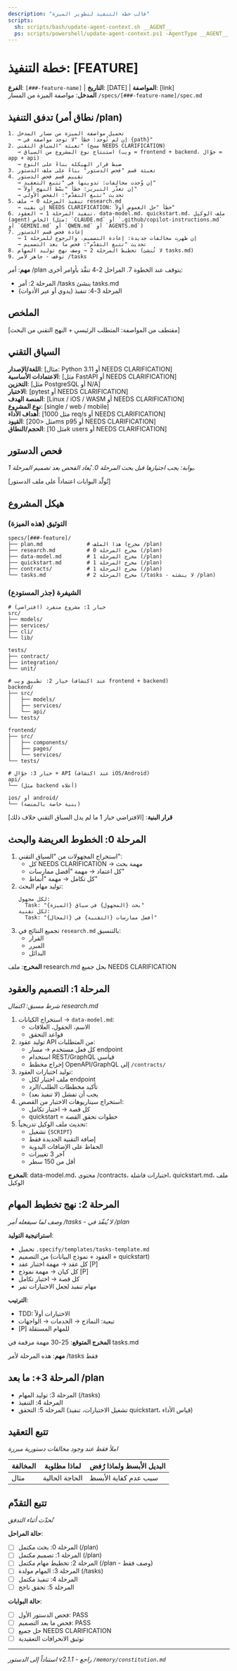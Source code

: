 ```yaml
---
description: "قالب خطة التنفيذ لتطوير الميزة"
scripts:
  sh: scripts/bash/update-agent-context.sh __AGENT__
  ps: scripts/powershell/update-agent-context.ps1 -AgentType __AGENT__
---
```


# خطة التنفيذ: [FEATURE]

**الفرع**: `[###-feature-name]` | **التاريخ**: [DATE] | **المواصفة**: [link]  
**المدخل**: مواصفة الميزة من المسار `/specs/[###-feature-name]/spec.md`

## تدفق التنفيذ (نطاق أمر /plan)
```
1. تحميل مواصفة الميزة من مسار المدخل
   → إن لم تُوجد: خطأ "لا توجد مواصفة في {path}"
2. تعبئة "السياق التقني" (مسح NEEDS CLARIFICATION)
   → استنتاج نوع المشروع من السياق (ويب = frontend + backend، جوّال = app + api)
   → ضبط قرار الهيكلة بناءً على النوع
3. تعبئة قسم "فحص الدستور" بناءً على ملف الدستور
4. تقييم قسم فحص الدستور
   → إن وُجدت مخالفات: تدوينها في "تتبع التعقيد"
   → إن تعذّر التبرير: خطأ "بسّط النهج أولاً"
   → تحديث "تتبع التقدّم": الفحص الأولي
5. تنفيذ المرحلة 0 → ملف research.md
   → إن بقيت NEEDS CLARIFICATION: خطأ "حل الغموض أولاً"
6. تنفيذ المرحلة 1 → العقود، data-model.md، quickstart.md، ملف الوكيل (agent) الخاص (مثل: `CLAUDE.md` أو `.github/copilot-instructions.md` أو `GEMINI.md` أو `QWEN.md` أو `AGENTS.md`)
7. إعادة فحص قسم الدستور
   → إن ظهرت مخالفات جديدة: إعادة التصميم، والرجوع للمرحلة 1
   → تحديث "تتبع التقدّم": فحص ما بعد التصميم
8. تخطيط المرحلة 2 → وصف نهج توليد المهام (لا تُنشئ tasks.md)
9. توقف - جاهز لأمر /tasks
```

**مهم**: أمر /plan يتوقف عند الخطوة 7. المراحل 2-4 تنفَّذ بأوامر أخرى:
- المرحلة 2: أمر /tasks ينشئ tasks.md
- المرحلة 3-4: تنفيذ (يدوي أو عبر الأدوات)

## الملخص
[مقتطف من المواصفة: المتطلب الرئيسي + النهج التقني من البحث]

## السياق التقني
**اللغة/الإصدار**: [مثال: Python 3.11 أو NEEDS CLARIFICATION]  
**الاعتمادات الأساسية**: [مثل FastAPI أو NEEDS CLARIFICATION]  
**التخزين**: [مثل PostgreSQL أو N/A]  
**الاختبار**: [pytest أو NEEDS CLARIFICATION]  
**المنصة الهدف**: [Linux / iOS / WASM أو NEEDS CLARIFICATION]  
**نوع المشروع**: [single / web / mobile]  
**أهداف الأداء**: [مثل 1000 req/s أو NEEDS CLARIFICATION]  
**القيود**: [مثل <200ms p95 أو NEEDS CLARIFICATION]  
**الحجم/النطاق**: [مثل 10k users أو NEEDS CLARIFICATION]

## فحص الدستور
*بوابة: يجب اجتيازها قبل بحث المرحلة 0. يُعاد الفحص بعد تصميم المرحلة 1.*

[تُولّد البوابات اعتماداً على ملف الدستور]

## هيكل المشروع

### التوثيق (هذه الميزة)
```
specs/[###-feature]/
├── plan.md              # هذا الملف (مخرج /plan)
├── research.md          # مخرج المرحلة 0 (/plan)
├── data-model.md        # مخرج المرحلة 1 (/plan)
├── quickstart.md        # مخرج المرحلة 1 (/plan)
├── contracts/           # مخرج المرحلة 1 (/plan)
└── tasks.md             # مخرج المرحلة 2 (/tasks - لا ينشئه /plan)
```

### الشيفرة (جذر المستودع)
```
# خيار 1: مشروع منفرد (افتراضي)
src/
├── models/
├── services/
├── cli/
└── lib/

tests/
├── contract/
├── integration/
└── unit/

# خيار 2: تطبيق ويب (عند اكتشاف frontend + backend)
backend/
├── src/
│   ├── models/
│   ├── services/
│   └── api/
└── tests/

frontend/
├── src/
│   ├── components/
│   ├── pages/
│   └── services/
└── tests/

# خيار 3: جوّال + API (عند اكتشاف iOS/Android)
api/
└── (مثل backend أعلاه)

ios/ أو android/
└── (بنية خاصة بالمنصة)
```

**قرار البنية**: [الافتراضي خيار 1 ما لم يدل السياق التقني خلاف ذلك]

## المرحلة 0: الخطوط العريضة والبحث
1. استخراج المجهولات من "السياق التقني":
   - كل NEEDS CLARIFICATION → مهمة بحث
   - كل اعتماد → مهمة "أفضل ممارسات"
   - كل تكامل → مهمة "أنماط"
2. توليد مهام البحث:
   ```
   لكل مجهول:
     Task: "بحث {المجهول} في سياق {الميزة}"
   لكل تقنية:
     Task: "أفضل ممارسات {التقنية} في {المجال}"
   ```
3. تجميع النتائج في `research.md` بالتنسيق:
   - القرار
   - المبرر
   - البدائل

**المخرج**: ملف research.md بحل جميع NEEDS CLARIFICATION

## المرحلة 1: التصميم والعقود
*شرط مسبق: اكتمال research.md*

1. استخراج الكيانات → `data-model.md`:
   - الاسم، الحقول، العلاقات
   - قواعد التحقق
2. توليد عقود API من المتطلبات:
   - كل فعل مستخدم → مسار endpoint
   - استخدام REST/GraphQL قياسي
   - إخراج مخطط OpenAPI/GraphQL إلى `/contracts/`
3. توليد اختبارات العقود:
   - ملف اختبار لكل endpoint
   - تأكيد مخططات الطلب/الرد
   - يجب أن تفشل (لا تنفيذ بعد)
4. استخراج سيناريوهات الاختبار من القصص:
   - كل قصة → اختبار تكامل
   - quickstart = خطوات تحقق القصة
5. تحديث ملف الوكيل تدريجياً:
   - تشغيل `{SCRIPT}`
   - إضافة التقنية الجديدة فقط
   - الحفاظ على الإضافات اليدوية
   - آخر 3 تغييرات
   - أقل من 150 سطر

**المخرج**: data-model.md، محتوى /contracts، اختبارات فاشلة، quickstart.md، ملف الوكيل

## المرحلة 2: نهج تخطيط المهام
*وصف لما سيفعله أمر /tasks - لا يُنفّذ في /plan*

**استراتيجية التوليد**:
- تحميل `.specify/templates/tasks-template.md`
- من التصميم (العقود + نموذج البيانات + quickstart)
- كل عقد → مهمة اختبار عقد [P]
- كل كيان → مهمة نموذج [P]
- كل قصة → اختبار تكامل
- مهام تنفيذ لجعل الاختبارات تمر

**الترتيب**:
- TDD: الاختبارات أولاً
- تبعية: النماذج → الخدمات → الواجهات
- [P] للمهام المستقلة

**المخرج المتوقع**: 25-30 مهمة مرقمة في tasks.md

**مهم**: هذه المرحلة لأمر /tasks فقط

## المرحلة 3+: ما بعد /plan
- المرحلة 3: توليد المهام (/tasks)
- المرحلة 4: التنفيذ
- المرحلة 5: التحقق (تشغيل الاختبارات، تنفيذ quickstart، قياس الأداء)

## تتبع التعقيد
*املأ فقط عند وجود مخالفات دستورية مبررة*

| المخالفة | لماذا مطلوبة | البديل الأبسط ولماذا رُفض |
|----------|--------------|---------------------------|
| مثال | الحاجة الحالية | سبب عدم كفاية الأبسط |

## تتبع التقدّم
*تُحدّث أثناء التدفق*

**حالة المراحل**:
- [ ] المرحلة 0: بحث مكتمل (/plan)
- [ ] المرحلة 1: تصميم مكتمل (/plan)
- [ ] المرحلة 2: تخطيط مهام مكتمل (/plan - وصف فقط)
- [ ] المرحلة 3: المهام مولدة (/tasks)
- [ ] المرحلة 4: تنفيذ مكتمل
- [ ] المرحلة 5: تحقق ناجح

**حالة البوابات**:
- [ ] فحص الدستور الأول: PASS
- [ ] فحص ما بعد التصميم: PASS
- [ ] حل جميع NEEDS CLARIFICATION
- [ ] توثيق الانحرافات التعقيدية

---
*استناداً إلى الدستور v2.1.1 - راجع `/memory/constitution.md`*
